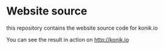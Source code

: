 # Website source

this repository contains the website source code for konik.io

You can see the result in action on http://konik.io